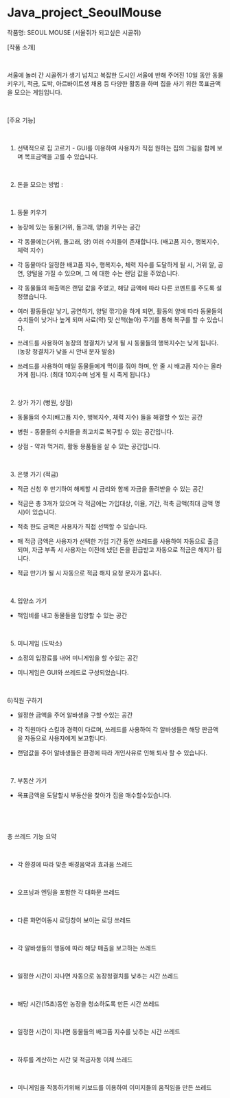 # Java_project_SeoulMouse

작품명: SEOUL MOUSE (서울쥐가 되고싶은 시골쥐)

[작품 소개]

​

서울에 놀러 간 시골쥐가 생기 넘치고 복잡한 도시인 서울에 반해 주어진 10일 동안 동물 키우기, 적금, 도박, 아르바이트생 채용 등 다양한 활동을 하며 집을 사기 위한 목표금액을 모으는 게임입니다.

​

[주요 기능]

​

1. 선택적으로 집 고르기 - GUI를 이용하여 사용자가 직접 원하는 집의 그림을 함께 보며 목표금액을 고를 수 있습니다. 

​

2. 돈을 모으는 방법 :

​

   1) 동물 키우기 

   - 농장에 있는 동물(거위, 돌고래, 양)을 키우는 공간

   - 각 동물에는(거위, 돌고래, 양) 여러 수치들이 존재합니다. (배고픔 지수, 행복지수, 체력 지수)

   - 각 동물마다 일정한 배고픔 지수, 행복지수, 체력 지수를 도달하게 될 시, 거위 알, 공연, 양털을 가질 수 있으며, 그      에 대한 수는 랜덤 값을 주었습니다.

   - 각 동물들의 매출액은 랜덤 값을 주었고, 해당 금액에 따라 다른 코멘트를 주도록 설정했습니다.

   - 여러 활동들(알 낳기, 공연하기, 양털 깎기)을 하게 되면, 활동의 양에 따라 동물들의 수치들이 낮거나 높게 되며 사료(약) 및 산책(놀아) 주기를 통해 복구를 할 수 있습니다.

   - 쓰레드를 사용하여 농장의 청결치가 낮게 될 시 동물들의 행복지수는 낮게 됩니다. (농장 청결치가 낮을 시 안내 문자 발송)

   - 쓰레드를 사용하여 매일 동물들에게 먹이를 줘야 하며, 안 줄 시 배고픔 지수는 올라가게 됩니다. (최대 10지수며 넘게 될 시 죽게 됩니다.)

​

   2) 상가 가기 (병원, 상점) 

   - 동물들의 수치(배고픔 지수, 행복지수, 체력 지수) 들을 해결할 수 있는 공간

   - 병원 - 동물들의 수치들을 최고치로 복구할 수 있는 공간입니다.

   - 상점 - 약과 먹거리, 활동 용품들을 살 수 있는 공간입니다.

​

   3) 은행 가기 (적금) 

   - 적금 신청 후 만기하여 해제할 시 금리와 함께 자금을 돌려받을 수 있는 공간

   - 적금은 총 3개가 있으며 각 적금에는 가입대상, 이율, 기간, 적축 금액(최대 금액 명시)이 있습니다.

   - 적축 한도 금액은 사용자가 직접 선택할 수 있습니다.

   - 매 적금 금액은 사용자가 선택한 가입 기간 동안 쓰레드를 사용하여 자동으로 출금되며, 자금 부족 시 사용자는 이전에 냈던 돈을 환급받고 자동으로 적금은 해지가 됩니다.

   - 적금 만기가 될 시 자동으로 적금 해지 요청 문자가 옵니다.

​

   4) 입양소 가기

   - 책임비를 내고 동물들을 입양할 수 있는 공간 

​

   5) 미니게임 (도박소)

   - 소정의 입장료를 내어 미니게임을 할 수있는 공간

   - 미니게임은 GUI와 쓰레드로 구성되었습니다. 

​

   6)직원 구하기 

   - 일정한 금액을 주어 알바생을 구할 수있는 공간 

   - 각 직원마다 스킬과 경력이 다르며, 쓰레드를 사용하여 각 알바생들은 해당 판금액을 자동으로 사용자에게 보고합니다.

   - 랜덤값을 주어 알바생들은 환경에 따라 개인사유로 인해 퇴사 할 수 있습니다.

​

   7) 부동산 가기

   - 목표금액을 도달할시 부동산을 찾아가 집을 매수할수있습니다. 

​

​

총 쓰레드 기능 요약

​

- 각 환경에 따라 맞춘 배경음악과 효과음 쓰레드

​

- 오프닝과 엔딩을 포함한 각 대화문 쓰레드

​

- 다른 화면이동시 로딩창이 보이는 로딩 쓰레드 

​

- 각 알바생들의 행동에 따라 해당 매출을 보고하는 쓰레드 

​

- 일정한 시간이 지나면 자동으로 농장청결치를 낮추는 시간 쓰레드

​

- 해당 시간(15초)동안 농장을 청소하도록 만든 시간 쓰레드

​

- 일정한 시간이 지나면 동물들의 배고픔 지수를 낮추는 시간 쓰레드

​

- 하루를 계산하는 시간 및 적금자동 이체 쓰레드

​

- 미니게임을 작동하기위해 키보드를 이용하여 이미지들의 움직임을 만든 쓰레드 
